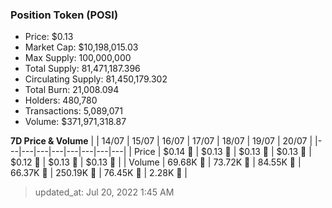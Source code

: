 
  ### Position Token (POSI)
  - Price: $0.13
  - Market Cap: $10,198,015.03
  - Max Supply: 100,000,000
  - Total Supply: 81,471,187.396
  - Circulating Supply: 81,450,179.302
  - Total Burn: 21,008.094
  - Holders: 480,780
  - Transactions: 5,089,071
  - Volume: $371,971,318.87

  **7D Price & Volume**
  | | 14&#x2F;07 | 15&#x2F;07 | 16&#x2F;07 | 17&#x2F;07 | 18&#x2F;07 | 19&#x2F;07 | 20&#x2F;07 |
  |---|---|---|---|---|---|---|---|
  | Price | $0.14 🚀 | $0.13 🔻 | $0.13 🚀 | $0.13 🔻 | $0.12 🔻 | $0.13 🚀 | $0.13 🔻 |
  | Volume | 69.68K 🔻 | 73.72K 🚀 | 84.55K 🚀 | 66.37K 🔻 | 250.19K 🚀 | 76.45K 🔻 | 2.28K 🔻 |

  > updated_at: Jul 20, 2022 1:45 AM
